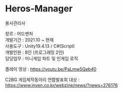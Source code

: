 # Heros-Manager

용사관리사

장르     : 어드밴처   
개발기간 : 2021.10 ~ 현재   
사용도구 : Unity19.4.13 / C#(Script)   
개발인원 : 8인 (프로그래밍 2인)   
담당업무 : 미니게임 파트 및 인게임 로직   
   
플레이 영상 : https://youtu.be/PaLmw5Qeb40

C2BG 게임제작동아리 연합발표회 대상 : https://www.inven.co.kr/webzine/news/?news=276176
